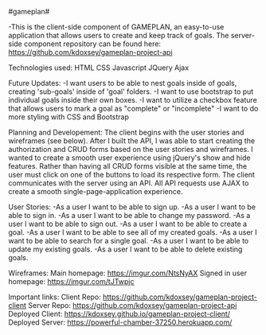 #gameplan#

-This is the client-side component of GAMEPLAN, an easy-to-use application that allows users to create and keep track of goals. The server-side component repository can be found here: https://github.com/kdoxsey/gameplan-project-api

Technologies used:
HTML
CSS
Javascript
JQuery
Ajax

Future Updates:
-I want users to be able to nest goals inside of goals, creating 'sub-goals' inside of 'goal' folders.
-I want to use bootstrap to put individual goals inside their own boxes.
-I want to utilize a checkbox feature that allows users to mark a goal as "complete" or "incomplete"
-I want to do more styling with CSS and Bootstrap

Planning and Developement:
The client begins with the user stories and wireframes (see below). After I built the API, I was able to start creating the authorization and CRUD forms based on the user stories and wireframes. I wanted to create a smooth user experience using jQuery's show and hide features. Rather than having all CRUD forms visible at the same time, the user must click on one of the buttons to load its respective form. The client communicates with the server using an API. All API requests use AJAX to create a smooth single-page-application experience.

User Stories:
-As a user I want to be able to sign up.
-As a user I want to be able to sign in.
-As a user I want to be able to change my password.
-As a user I want to be able to sign out.
-As a user I want to be able to create a goal.
-As a user I want to be able to see all of my created goals.
-As a user I want to be able to search for a single goal.
-As a user I want to be able to update my existing goals.
-As a user I want to be able to delete existing goals.

Wireframes:
Main homepage: https://imgur.com/NtsNyAX
Signed in user homepage: https://imgur.com/tJTwpjc

Important links:
Client Repo: https://github.com/kdoxsey/gameplan-project-client
Server Repo: https://github.com/kdoxsey/gameplan-project-api
Deployed Client: https://kdoxsey.github.io/gameplan-project-client/
Deployed Server: https://powerful-chamber-37250.herokuapp.com/
